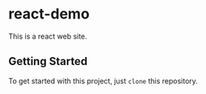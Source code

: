 # react-demo

This is a react web site.

## Getting Started

To get started with this project, just `clone` this repository.
